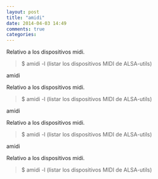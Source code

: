 ```yaml
---
layout: post
title: "amidi"
date: 2014-04-03 14:49
comments: true
categories: 
---
```

Relativo a los dispositivos midi.

>$ amidi -l     (listar los dispositivos MIDI de ALSA-utils)

amidi

Relativo a los dispositivos midi.

>$ amidi -l     (listar los dispositivos MIDI de ALSA-utils)

amidi

Relativo a los dispositivos midi.

>$ amidi -l     (listar los dispositivos MIDI de ALSA-utils)

amidi

Relativo a los dispositivos midi.

>$ amidi -l     (listar los dispositivos MIDI de ALSA-utils)

